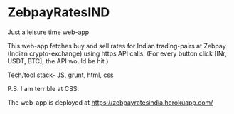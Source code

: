 # ZebpayRatesIND
Just a leisure time web-app 

This web-app fetches buy and sell rates for Indian trading-pairs at Zebpay (Indian crypto-exchange) using https API calls. (For every button click [INr, USDT, BTC], the API would be hit.)

Tech/tool stack- JS, grunt, html, css

P.S. I am terrible at CSS.

The web-app is deployed at https://zebpayratesindia.herokuapp.com/
